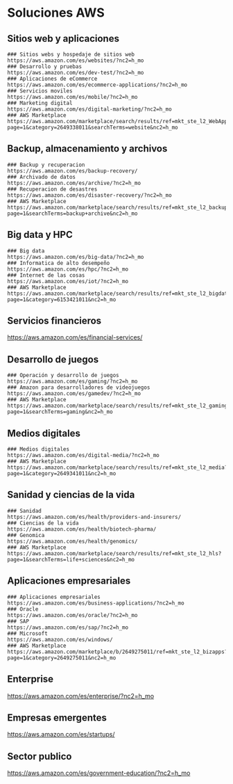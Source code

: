 # Soluciones AWS

## Sitios web y aplicaciones    
```
### Sitios webs y hospedaje de sitios web       https://aws.amazon.com/es/websites/?nc2=h_mo
### Desarrollo y pruebas                        https://aws.amazon.com/es/dev-test/?nc2=h_mo
### Aplicaciones de eCommerce                   https://aws.amazon.com/es/ecommerce-applications/?nc2=h_mo
### Servicios moviles                           https://aws.amazon.com/es/mobile/?nc2=h_mo
### Marketing digital                           https://aws.amazon.com/es/digital-marketing/?nc2=h_mo
### AWS Marketplace                             https://aws.amazon.com/marketplace/search/results/ref=mkt_ste_l2_WebApps?page=1&category=2649338011&searchTerms=website&nc2=h_mo
```                                             
                                                
## Backup, almacenamiento y archivos            
```                                             
### Backup y recuperacion                       https://aws.amazon.com/es/backup-recovery/
### Archivado de datos                          https://aws.amazon.com/es/archive/?nc2=h_mo
### Recuperacion de desastres                   https://aws.amazon.com/es/disaster-recovery/?nc2=h_mo
### AWS Marketplace                             https://aws.amazon.com/marketplace/search/results/ref=mkt_ste_l2_backup?page=1&searchTerms=backup+archive&nc2=h_mo
```                                                
                                                
## Big data y HPC                               
```                                             
### Big data                                    https://aws.amazon.com/es/big-data/?nc2=h_mo
### Informatica de alto desempeño               https://aws.amazon.com/es/hpc/?nc2=h_mo
### Internet de las cosas                       https://aws.amazon.com/es/iot/?nc2=h_mo
### AWS Marketplace                             https://aws.amazon.com/marketplace/search/results/ref=mkt_ste_l2_bigdata?page=1&category=6153421011&nc2=h_mo
```                                             
                                                
## Servicios financieros                        

https://aws.amazon.com/es/financial-services/
                                                
## Desarrollo de juegos                         
```                                             
### Operación y desarrollo de juegos            https://aws.amazon.com/es/gaming/?nc2=h_mo
### Amazon para desarrolladores de videojuegos  https://aws.amazon.com/es/gamedev/?nc2=h_mo
### AWS Marketplace                             https://aws.amazon.com/marketplace/search/results/ref=mkt_ste_l2_gaming?page=1&searchTerms=gaming&nc2=h_mo
```                                             
                                                
## Medios digitales                             
```                                             
### Medios digitales                            https://aws.amazon.com/es/digital-media/?nc2=h_mo
### AWS Marketplace                             https://aws.amazon.com/marketplace/search/results/ref=mkt_ste_l2_media?page=1&category=2649341011&nc2=h_mo
```                                             
                                                
## Sanidad y ciencias de la vida                
```                                             
### Sanidad                                     https://aws.amazon.com/es/health/providers-and-insurers/
### Ciencias de la vida                         https://aws.amazon.com/es/health/biotech-pharma/
### Genomica                                    https://aws.amazon.com/es/health/genomics/
### AWS Marketplace                             https://aws.amazon.com/marketplace/search/results/ref=mkt_ste_l2_hls?page=1&searchTerms=life+sciences&nc2=h_mo
```                                             
                                                
## Aplicaciones empresariales                   
```                                             
### Aplicaciones empresariales                  https://aws.amazon.com/es/business-applications/?nc2=h_mo
### Oracle                                      https://aws.amazon.com/es/oracle/?nc2=h_mo
### SAP                                         https://aws.amazon.com/es/sap/?nc2=h_mo
### Microsoft                                   https://aws.amazon.com/es/windows/
### AWS Marketplace                             https://aws.amazon.com/marketplace/b/2649275011/ref=mkt_ste_l2_bizapps?page=1&category=2649275011&nc2=h_mo
```                                             
                                                
## Enterprise                                   

https://aws.amazon.com/es/enterprise/?nc2=h_mo

## Empresas emergentes                          

https://aws.amazon.com/es/startups/

## Sector publico                              

https://aws.amazon.com/es/government-education/?nc2=h_mo
